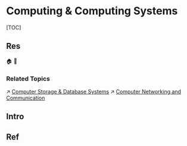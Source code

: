 # Computing & Computing Systems

[TOC]



## Res
🏠 
🚧 


### Related Topics
↗ [Computer Storage & Database Systems](../../🍕%20Computer%20Storage%20&%20Database%20Systems/Computer%20Storage%20&%20Database%20Systems.md)
↗ [Computer Networking and Communication](../../🏎️%20Computer%20Networking%20and%20Communication/Computer%20Networking%20and%20Communication.md)



## Intro



## Ref
